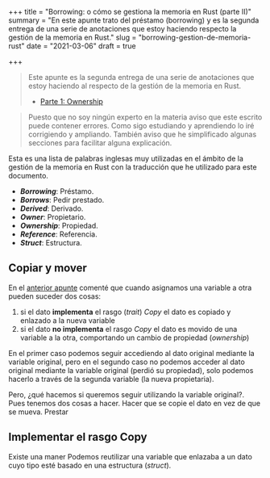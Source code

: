 +++
title = "Borrowing: o cómo se gestiona la memoria en Rust (parte II)"
summary = "En este apunte trato del préstamo (borrowing) y es la segunda entrega de una serie de anotaciones que estoy haciendo respecto la gestión de la memoria en Rust."
slug = "borrowing-gestion-de-memoria-rust"
date = "2021-03-06"
draft = true

+++

> Este apunte es la segunda entrega de una serie de anotaciones que estoy haciendo al respecto de la gestión de la memoria en Rust.
>
> * [Parte 1: Ownership](../ownership-gestion-de-memoria-rust)

> Puesto que no soy ningún experto en la materia aviso que este escrito puede contener errores. Como sigo estudiando y aprendiendo lo iré corrigiendo y ampliando. También aviso que he simplificado algunas secciones para facilitar alguna explicación.

Esta es una lista de palabras inglesas muy utilizadas en el ámbito de la gestión de la memoria en Rust con la traducción que he utilizado para este documento.

* ***Borrowing***: Préstamo.
* ***Borrows***: Pedir prestado.
* ***Derived***: Derivado.
* ***Owner***: Propietario.
* ***Ownership***: Propiedad.
* ***Reference***: Referencia.
* ***Struct***: Estructura.

## Copiar y mover

En el [anterior apunte](../ownership-gestion-de-memoria-rust) comenté que cuando asignamos una variable a otra pueden suceder dos cosas:

1. si el dato **implementa** el rasgo (*trait*) *Copy* el dato es copiado y enlazado a la nueva variable
2. si el dato **no implementa** el rasgo *Copy* el dato es movido de una variable a la otra, comportando un cambio de propiedad (*ownership*)

En el primer caso podemos seguir accediendo al dato original mediante la variable original, pero en el segundo caso no podemos acceder al dato original mediante la variable original (perdió su propiedad), solo podemos hacerlo a través de la segunda variable (la nueva propietaria).

Pero, ¿qué hacemos si queremos seguir utilizando la variable original?. Pues tenemos dos cosas a hacer. Hacer que se copie el dato en vez de que se mueva. Prestar

## Implementar el rasgo Copy

Existe una maner Podemos reutilizar una variable que enlazaba a un dato cuyo tipo esté basado en una estructura (*struct*).

